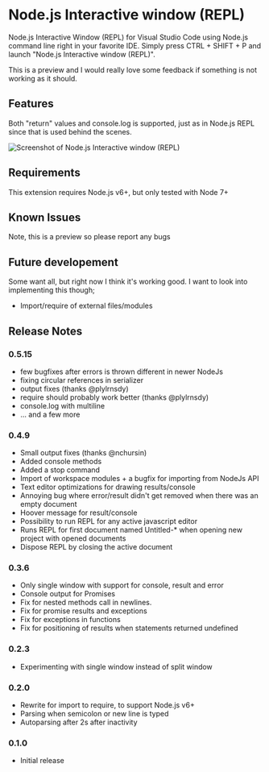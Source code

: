 # Node.js Interactive window (REPL)

Node.js Interactive Window (REPL) for Visual Studio Code using Node.js command line right in your favorite IDE. Simply press CTRL + SHIFT + P and launch "Node.js Interactive window (REPL)". 

This is a preview and I would really love some feedback if something is not working as it should. 

## Features

Both "return" values and console.log is supported, just as in Node.js REPL since that is used behind the scenes.

![Screenshot of Node.js Interactive window (REPL)](./preview.gif)

## Requirements

This extension requires Node.js v6+, but only tested with Node 7+

## Known Issues

Note, this is a preview so please report any bugs 

## Future developement

Some want all, but right now I think it's working good. I want to look into implementing this though;
- Import/require of external files/modules

## Release Notes

### 0.5.15
- few bugfixes after errors is thrown different in newer NodeJs
- fixing circular references in serializer
- output fixes (thanks @plylrnsdy)
- require should probably work better (thanks @plylrnsdy)
- console.log with multiline
- ... and a few more

### 0.4.9
- Small output fixes (thanks @nchursin)
- Added console methods
- Added a stop command
- Import of workspace modules + a bugfix for importing from NodeJs API
- Text editor optimizations for drawing results/console
- Annoying bug where error/result didn't get removed when there was an empty document
- Hoover message for result/console
- Possibility to run REPL for any active javascript editor
- Runs REPL for first document named Untitled-* when opening new project with opened documents
- Dispose REPL by closing the active document

### 0.3.6
- Only single window with support for console, result and error
- Console output for Promises
- Fix for nested methods call in newlines.
- Fix for promise results and exceptions
- Fix for exceptions in functions
- Fix for positioning of results when statements returned undefined

### 0.2.3

- Experimenting with single window instead of split window

### 0.2.0

- Rewrite for import to require, to support Node.js v6+
- Parsing when semicolon or new line is typed
- Autoparsing after 2s after inactivity

### 0.1.0

- Initial release